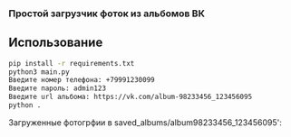 ### Простой загрузчик фоток из альбомов ВК


## Использование

```bash
pip install -r requirements.txt
python3 main.py
Введите номер телефона: +79991230099
Введите пароль: admin123
Введите url альбома: https://vk.com/album-98233456_123456095
python .
```

Загруженные фотогрфии в saved_albums/album98233456_123456095':

